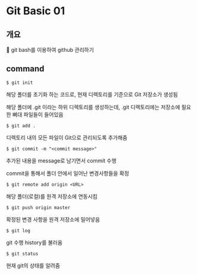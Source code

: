 # Git Basic 01

## 개요

:green_apple: git bash를 이용하여 github 관리하기 

## command

```
$ git init
```

  해당 폴더를 초기화 하는 코드로, 현재 디렉토리를 기준으로 Git 저장소가 생성됨

  해당 폴더에  .git 이라는 하위 디렉토리를 생성하는데,  .git 디렉토리에는 저장소에 필요한 뼈대 파일들이 들어있음
  

```
$ git add .
```
   디렉토리 내의 모든 파일이 Git으로 관리되도록 추가해줌
   

```
$ git commit -m "<commit message>"
```
  추가된 내용을 message로 남기면서 commit 수행

  commit을 통해서 폴더 안에서 일어난 변경사항들을 확정
  

```
$ git remote add origin <URL>
```
  해당 폴더(로컬)를 원격 저장소에 연동시킴
  

```
$ git push origin master
```
  확정된 변경 사항을 원격 저장소에 밀어넣음
  

```
$ git log
```
   git 수행 history를 불러옴
   

```
$ git status
```

  현재 git의 상태를 알려줌

